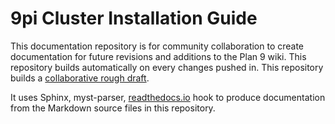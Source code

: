 9pi Cluster Installation Guide
==============================
This documentation repository is for community collaboration to create documentation for future revisions and additions to the Plan 9 wiki. This repository builds automatically on every changes pushed in. This repository builds a [collaborative rough draft](http://9pi-cluster-installation-guide.rtfd.io/).

It uses Sphinx, myst-parser, [readthedocs.io](https://readthedocs.io) hook to produce documentation from the Markdown source files in this repository.

